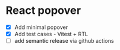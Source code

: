 # React popover

- [x] Add minimal popover
- [x] Add test cases - Vitest + RTL
- [ ] add semantic release via github actions
